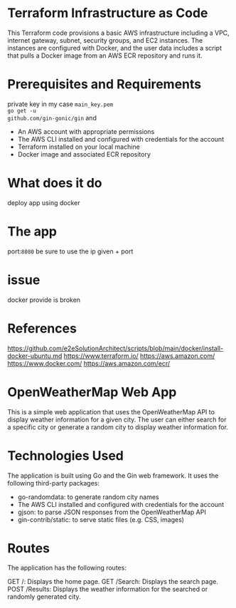 # Terraform Infrastructure as Code
This Terraform code provisions a basic AWS infrastructure including a VPC, internet gateway, subnet, security groups, and EC2 instances. The instances are configured with Docker, and the user data includes a script that pulls a Docker image from an AWS ECR repository and runs it.

# Prerequisites and Requirements
private key in my case <code>main_key.pem</code><br><code>go get -u github.com/gin-gonic/gin</code>
and
<ul>
  <li>An AWS account with appropriate permissions</li>
  <li>The AWS CLI installed and configured with credentials for the account</li>
  <li>Terraform installed on your local machine</li>
  <li>Docker image and associated ECR repository</li>
</ul>

# What does it do 
deploy app using docker


# The app
port:<code>8080</code>
be sure to use the ip given + port
# issue 
docker provide is broken

# References
https://github.com/e2eSolutionArchitect/scripts/blob/main/docker/install-docker-ubuntu.md
https://www.terraform.io/
https://aws.amazon.com/
https://www.docker.com/
https://aws.amazon.com/ecr/

# OpenWeatherMap Web App
This is a simple web application that uses the OpenWeatherMap API to display weather information for a given city. The user can either search for a specific city or generate a random city to display weather information for.

# Technologies Used
The application is built using Go and the Gin web framework. It uses the following third-party packages:

<ul>
  <li>go-randomdata: to generate random city names
</li>
  <li>The AWS CLI installed and configured with credentials for the account</li>
  <li>gjson: to parse JSON responses from the OpenWeatherMap API</li>
  <li>gin-contrib/static: to serve static files (e.g. CSS, images)</li>
</ul>


# Routes
The application has the following routes:

GET /: Displays the home page.
GET /Search: Displays the search page.
POST /Results: Displays the weather information for the searched or randomly generated city.


